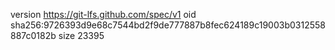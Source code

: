 version https://git-lfs.github.com/spec/v1
oid sha256:9726393d9e68c7544bd2f9de777887b8fec624189c19003b0312558887c0182b
size 23395

